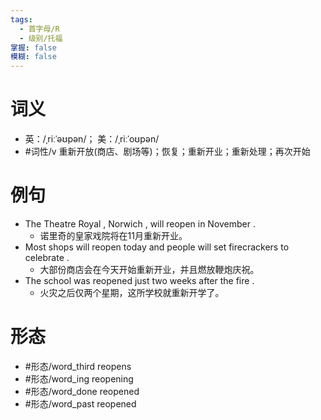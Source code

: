 ```yaml
---
tags:
  - 首字母/R
  - 级别/托福
掌握: false
模糊: false
---
```

# 词义
- 英：/ˌriːˈəʊpən/； 美：/ˌriːˈoʊpən/
- #词性/v  重新开放(商店、剧场等)；恢复；重新开业；重新处理；再次开始
# 例句
- The Theatre Royal , Norwich , will reopen in November .
	- 诺里奇的皇家戏院将在11月重新开业。
- Most shops will reopen today and people will set firecrackers to celebrate .
	- 大部份商店会在今天开始重新开业，并且燃放鞭炮庆祝。
- The school was reopened just two weeks after the fire .
	- 火灾之后仅两个星期，这所学校就重新开学了。
# 形态
- #形态/word_third reopens
- #形态/word_ing reopening
- #形态/word_done reopened
- #形态/word_past reopened
